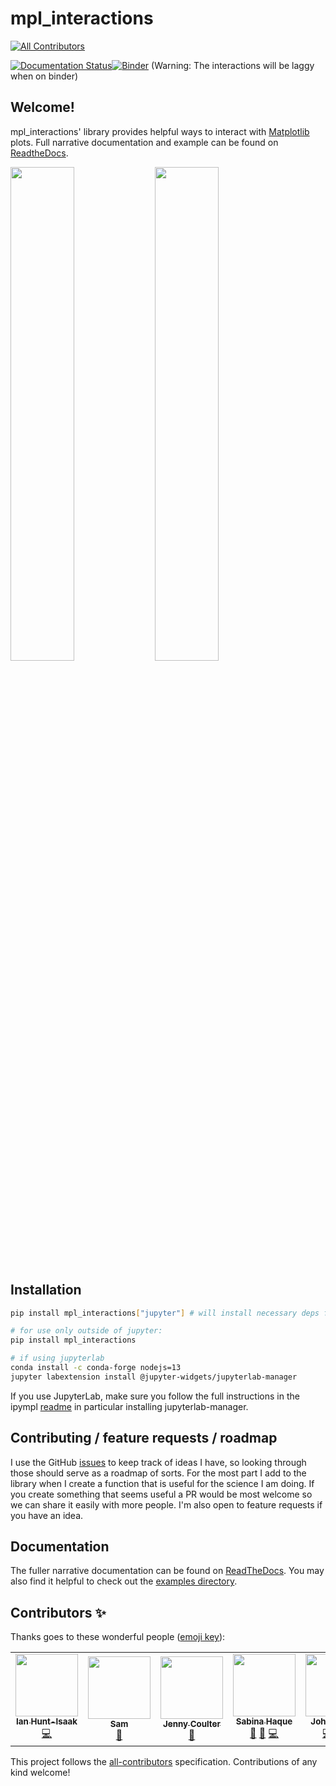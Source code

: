 # mpl_interactions
<!-- ALL-CONTRIBUTORS-BADGE:START - Do not remove or modify this section -->
[![All Contributors](https://img.shields.io/badge/all_contributors-5-orange.svg?style=flat-square)](#contributors-)
<!-- ALL-CONTRIBUTORS-BADGE:END -->
[![Documentation Status](https://readthedocs.org/projects/mpl-interactions/badge/?version=stable)](https://mpl-interactions.readthedocs.io/en/stable/?badge=stable)[![Binder](https://mybinder.org/badge_logo.svg)](https://mybinder.org/v2/gh/ianhi/mpl-interactions/master?urlpath=lab) (Warning: The interactions will be laggy when on binder)

## Welcome!

mpl_interactions' library provides helpful ways to interact with [Matplotlib](https://matplotlib.org/) plots. Full narrative documentation and example can be found on [ReadtheDocs](https://mpl-interactions.readthedocs.io/en/stable/#).

<img src=https://raw.githubusercontent.com/ianhi/mpl-interactions/master/docs/_static/images/short-interactive.gif width=45%>  <img src=https://raw.githubusercontent.com/ianhi/mpl-interactions/master/docs/_static/images/heatmap_slicer.gif width=45%>


## Installation
```bash
pip install mpl_interactions["jupyter"] # will install necessary deps for using in jupyter

# for use only outside of jupyter:
pip install mpl_interactions

# if using jupyterlab
conda install -c conda-forge nodejs=13
jupyter labextension install @jupyter-widgets/jupyterlab-manager
```

If you use JupyterLab, make sure you follow the full instructions in the ipympl [readme](https://github.com/matplotlib/ipympl#install-the-jupyterlab-extension) in particular installing jupyterlab-manager.
## Contributing / feature requests / roadmap

I use the GitHub [issues](https://github.com/ianhi/mpl-interactions/issues) to keep track of ideas I have, so looking through those should serve as a roadmap of sorts. For the most part I add to the library when I create a function that is useful for the science I am doing. If you create something that seems useful a PR would be most welcome so we can share it easily with more people. I'm also open to feature requests if you have an idea.

## Documentation

The fuller narrative documentation can be found on [ReadTheDocs](https://mpl-interactions.readthedocs.io/en/latest/). You may also find it helpful to check out the [examples directory](https://github.com/ianhi/mpl-interactions/tree/master/examples).

## Contributors ✨

Thanks goes to these wonderful people ([emoji key](https://allcontributors.org/docs/en/emoji-key)):

<!-- ALL-CONTRIBUTORS-LIST:START - Do not remove or modify this section -->
<!-- prettier-ignore-start -->
<!-- markdownlint-disable -->
<table>
  <tr>
    <td align="center"><a href="http://ianhi.github.io"><img src="https://avatars0.githubusercontent.com/u/10111092?v=4" width="100px;" alt=""/><br /><sub><b>Ian Hunt-Isaak</b></sub></a><br /><a href="https://github.com/ianhi/mpl-interactions/commits?author=ianhi" title="Code">💻</a></td>
    <td align="center"><a href="https://darlingdocs.wordpress.com/"><img src="https://avatars1.githubusercontent.com/u/67113216?v=4" width="100px;" alt=""/><br /><sub><b>Sam</b></sub></a><br /><a href="https://github.com/ianhi/mpl-interactions/commits?author=samanthahamilton" title="Documentation">📖</a></td>
    <td align="center"><a href="https://github.com/jcoulter12"><img src="https://avatars1.githubusercontent.com/u/14036348?v=4" width="100px;" alt=""/><br /><sub><b>Jenny Coulter</b></sub></a><br /><a href="#userTesting-jcoulter12" title="User Testing">📓</a></td>
    <td align="center"><a href="https://sjhaque14.wixsite.com/sjhaque"><img src="https://avatars3.githubusercontent.com/u/61242473?v=4" width="100px;" alt=""/><br /><sub><b>Sabina Haque</b></sub></a><br /><a href="https://github.com/ianhi/mpl-interactions/commits?author=sjhaque14" title="Documentation">📖</a> <a href="#userTesting-sjhaque14" title="User Testing">📓</a> <a href="https://github.com/ianhi/mpl-interactions/commits?author=sjhaque14" title="Code">💻</a></td>
    <td align="center"><a href="https://github.com/jrussell25"><img src="https://avatars2.githubusercontent.com/u/35578729?v=4" width="100px;" alt=""/><br /><sub><b>John Russell</b></sub></a><br /><a href="https://github.com/ianhi/mpl-interactions/commits?author=jrussell25" title="Code">💻</a> <a href="#userTesting-jrussell25" title="User Testing">📓</a> <a href="https://github.com/ianhi/mpl-interactions/commits?author=jrussell25" title="Documentation">📖</a></td>
  </tr>
</table>

<!-- markdownlint-enable -->
<!-- prettier-ignore-end -->
<!-- ALL-CONTRIBUTORS-LIST:END -->

This project follows the [all-contributors](https://github.com/all-contributors/all-contributors) specification. Contributions of any kind welcome!
